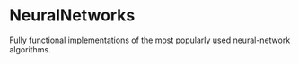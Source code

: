 # NeuralNetworks
Fully functional implementations of the most popularly used neural-network algorithms.
